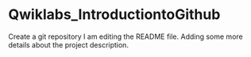 # Qwiklabs_IntroductiontoGithub
Create a git repository
I am editing the README file. Adding some more details about the project description.
